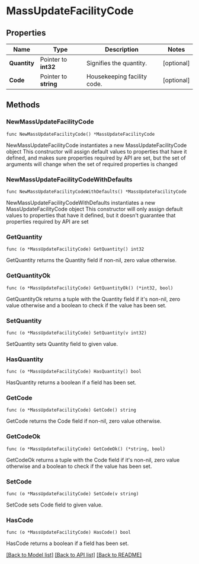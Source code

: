 # MassUpdateFacilityCode

## Properties

Name | Type | Description | Notes
------------ | ------------- | ------------- | -------------
**Quantity** | Pointer to **int32** | Signifies the quantity. | [optional] 
**Code** | Pointer to **string** | Housekeeping facility code. | [optional] 

## Methods

### NewMassUpdateFacilityCode

`func NewMassUpdateFacilityCode() *MassUpdateFacilityCode`

NewMassUpdateFacilityCode instantiates a new MassUpdateFacilityCode object
This constructor will assign default values to properties that have it defined,
and makes sure properties required by API are set, but the set of arguments
will change when the set of required properties is changed

### NewMassUpdateFacilityCodeWithDefaults

`func NewMassUpdateFacilityCodeWithDefaults() *MassUpdateFacilityCode`

NewMassUpdateFacilityCodeWithDefaults instantiates a new MassUpdateFacilityCode object
This constructor will only assign default values to properties that have it defined,
but it doesn't guarantee that properties required by API are set

### GetQuantity

`func (o *MassUpdateFacilityCode) GetQuantity() int32`

GetQuantity returns the Quantity field if non-nil, zero value otherwise.

### GetQuantityOk

`func (o *MassUpdateFacilityCode) GetQuantityOk() (*int32, bool)`

GetQuantityOk returns a tuple with the Quantity field if it's non-nil, zero value otherwise
and a boolean to check if the value has been set.

### SetQuantity

`func (o *MassUpdateFacilityCode) SetQuantity(v int32)`

SetQuantity sets Quantity field to given value.

### HasQuantity

`func (o *MassUpdateFacilityCode) HasQuantity() bool`

HasQuantity returns a boolean if a field has been set.

### GetCode

`func (o *MassUpdateFacilityCode) GetCode() string`

GetCode returns the Code field if non-nil, zero value otherwise.

### GetCodeOk

`func (o *MassUpdateFacilityCode) GetCodeOk() (*string, bool)`

GetCodeOk returns a tuple with the Code field if it's non-nil, zero value otherwise
and a boolean to check if the value has been set.

### SetCode

`func (o *MassUpdateFacilityCode) SetCode(v string)`

SetCode sets Code field to given value.

### HasCode

`func (o *MassUpdateFacilityCode) HasCode() bool`

HasCode returns a boolean if a field has been set.


[[Back to Model list]](../README.md#documentation-for-models) [[Back to API list]](../README.md#documentation-for-api-endpoints) [[Back to README]](../README.md)



